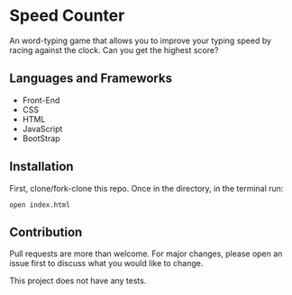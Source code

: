 # Speed Counter

An word-typing game that allows you to improve your typing speed by racing against the clock. Can you get the highest score?

## Languages and Frameworks
* Front-End
* CSS
* HTML
* JavaScript
* BootStrap

## Installation
First, clone/fork-clone this repo. Once in the directory, in the terminal run:

```
open index.html
```

## Contribution
Pull requests are more than welcome. For major changes, please open an issue first to discuss what you would like to change.

This project does not have any tests.
